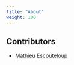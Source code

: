 ```yaml
---
title: "About"
weight: 100
---
```



## Contributors

- [Mathieu Escouteloup](/more/contrib/mathieu-escouteloup/)